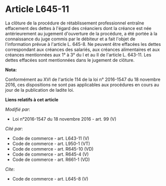# Article L645-11

La clôture de la procédure de rétablissement professionnel entraîne effacement des dettes à l'égard des créanciers dont la
créance est née antérieurement au jugement d'ouverture de la procédure, a été portée à la connaissance du juge commis par le
débiteur et a fait l'objet de l'information prévue à l'article L. 645-8. Ne peuvent être effacées les dettes correspondant
aux créances des salariés, aux créances alimentaires et aux créances mentionnées aux 1° à 3° du I et au II de l'article L.
643-11. Les dettes effacées sont mentionnées dans le jugement de clôture.

**Nota:**

Conformément au XVI de l'article 114 de la loi n° 2016-1547 du 18 novembre 2016, ces dispositions ne sont pas applicables aux
procédures en cours au jour de la publication de ladite loi.

**Liens relatifs à cet article**

_Modifié par_:

  - Loi n°2016-1547 du 18 novembre 2016 - art. 99 (V)

_Cité par_:

  - Code de commerce - art. L643-11 (V)
  - Code de commerce - art. L950-1 (VT)
  - Code de commerce - art. R645-10 (VD)
  - Code de commerce - art. R645-4 (V)
  - Code de commerce - art. R661-1 (VD)

_Cite_:

  - Code de commerce - art. L645-8 (V)
